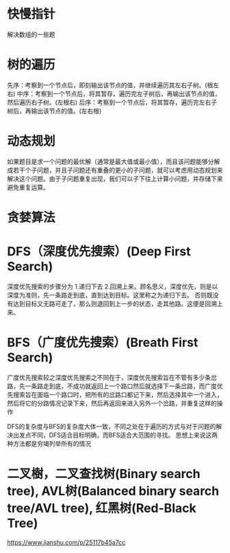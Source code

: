 # 快慢指针
解决数组的一些题

# 树的遍历
先序：考察到一个节点后，即刻输出该节点的值，并继续遍历其左右子树。(根左右)
中序：考察到一个节点后，将其暂存，遍历完左子树后，再输出该节点的值，然后遍历右子树。(左根右)
后序：考察到一个节点后，将其暂存，遍历完左右子树后，再输出该节点的值。(左右根)

# 动态规划
如果题目是求一个问题的最优解（通常是最大值或最小值），而且该问题能够分解成若干个子问题，并且子问题还有重叠的更小的子问题，就可以考虑用动态规划来解决这个问题。由于子问题重复出现，我们可以子下往上计算小问题，并存储下来避免重复运算。

# 贪婪算法

# DFS（深度优先搜索）(Deep First Search)
深度优先搜索的步骤分为 1.递归下去 2.回溯上来。顾名思义，深度优先，则是以深度为准则，先一条路走到底，直到达到目标。这里称之为递归下去。
否则既没有达到目标又无路可走了，那么则退回到上一步的状态，走其他路。这便是回溯上来。

# BFS（广度优先搜索）(Breath First Search)
广度优先搜索较之深度优先搜索之不同在于，深度优先搜索旨在不管有多少条岔路，先一条路走到底，不成功就返回上一个路口然后就选择下一条岔路，而广度优先搜索旨在面临一个路口时，把所有的岔路口都记下来，然后选择其中一个进入，然后将它的分路情况记录下来，然后再返回来进入另外一个岔路，并重复这样的操作

DFS的复杂度与BFS的复杂度大体一致，不同之处在于遍历的方式与对于问题的解决出发点不同，DFS适合目标明确，而BFS适合大范围的寻找。
思想上来说这两种方法都是穷竭列举所有的情况

# 二叉樹，二叉查找树(Binary search tree), AVL树(Balanced binary search tree/AVL tree), 红黑树(Red-Black Tree)
https://www.jianshu.com/p/25117b45a7cc
